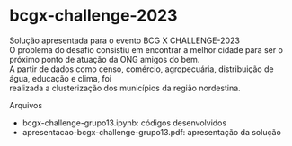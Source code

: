 # bcgx-challenge-2023
Solução apresentada para o evento BCG X CHALLENGE-2023  
O problema do desafio consistiu em encontrar a melhor cidade para ser o próximo ponto de atuação da ONG amigos do bem.  
A partir de dados como censo, comércio, agropecuária, distribuição de água, educação e clima, foi  
realizada a clusterização dos municípios da região nordestina.  

  Arquivos  
  - bcgx-challenge-grupo13.ipynb: códigos desenvolvidos
  - apresentacao-bcgx-challenge-grupo13.pdf: apresentação da solução
